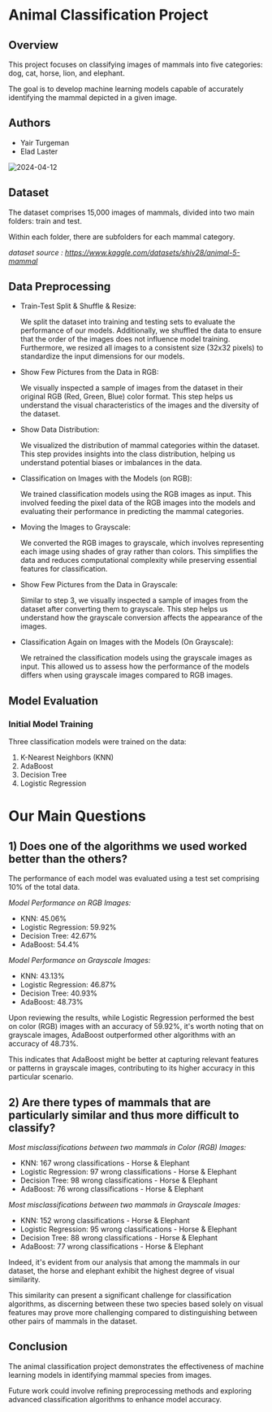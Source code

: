 # Animal Classification Project

## Overview
This project focuses on classifying images of mammals into five categories: dog, cat, horse, lion, and elephant.

The goal is to develop machine learning models capable of accurately identifying the mammal depicted in a given image.

## Authors
* Yair Turgeman
* Elad Laster

![2024-04-12](https://github.com/EladLaster/Animal_Classification/assets/118683420/df356bb8-defa-4a91-9c6f-dacca32055d3)


## Dataset
The dataset comprises 15,000 images of mammals, divided into two main folders: train and test.

Within each folder, there are subfolders for each mammal category.

*dataset source : https://www.kaggle.com/datasets/shiv28/animal-5-mammal*

## Data Preprocessing
* Train-Test Split & Shuffle & Resize:

  We split the dataset into training and testing sets to evaluate the performance of our models.
  Additionally, we shuffled the data to ensure that the order of the images does not influence model training.
  Furthermore, we resized all images to a consistent size (32x32 pixels) to standardize the input dimensions for our models.

* Show Few Pictures from the Data in RGB:

  We visually inspected a sample of images from the dataset in their original RGB (Red, Green, Blue) color format. This step helps us understand the visual characteristics of the images and the diversity    of the dataset.

* Show Data Distribution:

  We visualized the distribution of mammal categories within the dataset. This step provides insights into the class distribution, helping us understand potential biases or imbalances in the data.

* Classification on Images with the Models (on RGB):

  We trained classification models using the RGB images as input. This involved feeding the pixel data of the RGB images into the models and evaluating their performance in predicting the mammal   categories.

* Moving the Images to Grayscale:

  We converted the RGB images to grayscale, which involves representing each image using shades of gray rather than colors. This simplifies the data and reduces computational complexity while preserving     essential features for classification.

* Show Few Pictures from the Data in Grayscale:

  Similar to step 3, we visually inspected a sample of images from the dataset after converting them to grayscale. This step helps us understand how the grayscale conversion affects the appearance of the    images.

* Classification Again on Images with the Models (On Grayscale):

  We retrained the classification models using the grayscale images as input. This allowed us to assess how the performance of the models differs when using grayscale images compared to RGB images.

## Model Evaluation
### Initial Model Training
Three classification models were trained on the data:

1) K-Nearest Neighbors (KNN)
2) AdaBoost
3) Decision Tree
4) Logistic Regression

# Our Main Questions

## 1) Does one of the algorithms we used worked better than the others?
The performance of each model was evaluated using a test set comprising 10% of the total data.

*Model Performance on RGB Images:*

* KNN: 45.06%
* Logistic Regression: 59.92%
* Decision Tree: 42.67%
* AdaBoost: 54.4%

*Model Performance on Grayscale Images:*

* KNN: 43.13%
* Logistic Regression: 46.87%
* Decision Tree: 40.93%
* AdaBoost: 48.73%

Upon reviewing the results, while Logistic Regression performed the best on color (RGB) images with an accuracy of 59.92%, it's worth noting that on grayscale images, AdaBoost outperformed other algorithms with an accuracy of 48.73%.

This indicates that AdaBoost might be better at capturing relevant features or patterns in grayscale images, contributing to its higher accuracy in this particular scenario.

## 2) Are there types of mammals that are particularly similar and thus more difficult to classify?
*Most misclassifications between two mammals in Color (RGB) Images:*

* KNN: 167 wrong classifications - Horse & Elephant
* Logistic Regression: 97 wrong classifications - Horse & Elephant
* Decision Tree: 98 wrong classifications - Horse & Elephant
* AdaBoost: 76 wrong classifications - Horse & Elephant

*Most misclassifications between two mammals in Grayscale Images:*

* KNN: 152 wrong classifications - Horse & Elephant
* Logistic Regression: 95 wrong classifications - Horse & Elephant
* Decision Tree: 88 wrong classifications - Horse & Elephant
* AdaBoost: 77 wrong classifications - Horse & Elephant

Indeed, it's evident from our analysis that among the mammals in our dataset, the horse and elephant exhibit the highest degree of visual similarity.

This similarity can present a significant challenge for classification algorithms, as discerning between these two species based solely on visual features may prove more challenging compared to distinguishing between other pairs of mammals in the dataset.


## Conclusion
The animal classification project demonstrates the effectiveness of machine learning models in identifying mammal species from images.

Future work could involve refining preprocessing methods and exploring advanced classification algorithms to enhance model accuracy.
